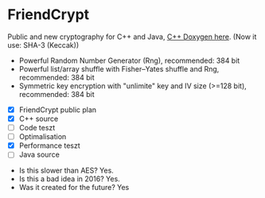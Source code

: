 # FriendCrypt
Public and new cryptography for C++ and Java, [C++ Doxygen here](https://onlinewolf.github.io/friendcrypt/cpp/doxygen/html/index.html). (Now it use: SHA-3 (Keccak))
 - Powerful Random Number Generator (Rng), recommended: 384 bit
 - Powerful list/array shuffle with Fisher–Yates shuffle and Rng, recommended: 384 bit
 - Symmetric key encryption with "unlimite" key and IV size (>=128 bit), recommended: 384 bit
- [x] FriendCrypt public plan
- [x] C++ source
- [ ] Code teszt
- [ ] Optimalisation
- [x] Performance teszt
- [ ] Java source
- Is this slower than AES? Yes.
- Is this a bad idea in 2016? Yes.
- Was it created for the future? Yes

